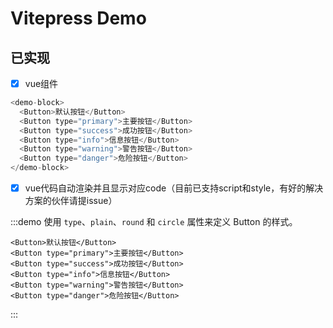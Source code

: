 # Vitepress Demo

## 已实现
- [x] vue组件

```js
<demo-block>
  <Button>默认按钮</Button>
  <Button type="primary">主要按钮</Button>
  <Button type="success">成功按钮</Button>
  <Button type="info">信息按钮</Button>
  <Button type="warning">警告按钮</Button>
  <Button type="danger">危险按钮</Button>
</demo-block>
```



- [x] vue代码自动渲染并且显示对应code（目前已支持script和style，有好的解决方案的伙伴请提issue）

:::demo 使用 `type`、`plain`、`round` 和 `circle` 属性来定义 Button 的样式。
```vue
<Button>默认按钮</Button>
<Button type="primary">主要按钮</Button>
<Button type="success">成功按钮</Button>
<Button type="info">信息按钮</Button>
<Button type="warning">警告按钮</Button>
<Button type="danger">危险按钮</Button>
```
:::
